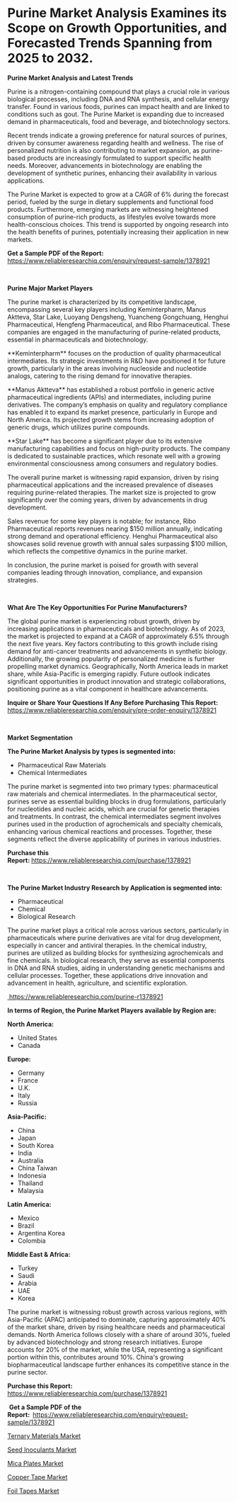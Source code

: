 <p><h1>Purine Market Analysis Examines its Scope on Growth Opportunities, and Forecasted Trends Spanning from 2025 to 2032.</h1></p><p><strong>Purine Market Analysis and Latest Trends</strong></p>
<p><p>Purine is a nitrogen-containing compound that plays a crucial role in various biological processes, including DNA and RNA synthesis, and cellular energy transfer. Found in various foods, purines can impact health and are linked to conditions such as gout. The Purine Market is expanding due to increased demand in pharmaceuticals, food and beverage, and biotechnology sectors.</p><p>Recent trends indicate a growing preference for natural sources of purines, driven by consumer awareness regarding health and wellness. The rise of personalized nutrition is also contributing to market expansion, as purine-based products are increasingly formulated to support specific health needs. Moreover, advancements in biotechnology are enabling the development of synthetic purines, enhancing their availability in various applications.</p><p>The Purine Market is expected to grow at a CAGR of 6% during the forecast period, fueled by the surge in dietary supplements and functional food products. Furthermore, emerging markets are witnessing heightened consumption of purine-rich products, as lifestyles evolve towards more health-conscious choices. This trend is supported by ongoing research into the health benefits of purines, potentially increasing their application in new markets.</p></p>
<p><strong>Get a Sample PDF of the Report:&nbsp;</strong> <a href="https://www.reliableresearchiq.com/enquiry/request-sample/1378921?utm_campaign=1870&utm_medium=2&utm_source=Github&utm_content=ia&utm_term=31032025&utm_id=purine">https://www.reliableresearchiq.com/enquiry/request-sample/1378921</a></p>
<p>&nbsp;</p>
<p><strong>Purine Major Market Players</strong></p>
<p><p>The purine market is characterized by its competitive landscape, encompassing several key players including Keminterpharm, Manus Aktteva, Star Lake, Luoyang Dengsheng, Yuancheng Gongchuang, Henghui Pharmaceutical, Hengfeng Pharmaceutical, and Ribo Pharmaceutical. These companies are engaged in the manufacturing of purine-related products, essential in pharmaceuticals and biotechnology.</p><p>**Keminterpharm** focuses on the production of quality pharmaceutical intermediates. Its strategic investments in R&D have positioned it for future growth, particularly in the areas involving nucleoside and nucleotide analogs, catering to the rising demand for innovative therapies. </p><p>**Manus Aktteva** has established a robust portfolio in generic active pharmaceutical ingredients (APIs) and intermediates, including purine derivatives. The company’s emphasis on quality and regulatory compliance has enabled it to expand its market presence, particularly in Europe and North America. Its projected growth stems from increasing adoption of generic drugs, which utilizes purine compounds.</p><p>**Star Lake** has become a significant player due to its extensive manufacturing capabilities and focus on high-purity products. The company is dedicated to sustainable practices, which resonate well with a growing environmental consciousness among consumers and regulatory bodies. </p><p>The overall purine market is witnessing rapid expansion, driven by rising pharmaceutical applications and the increased prevalence of diseases requiring purine-related therapies. The market size is projected to grow significantly over the coming years, driven by advancements in drug development.</p><p>Sales revenue for some key players is notable; for instance, Ribo Pharmaceutical reports revenues nearing $150 million annually, indicating strong demand and operational efficiency. Henghui Pharmaceutical also showcases solid revenue growth with annual sales surpassing $100 million, which reflects the competitive dynamics in the purine market. </p><p>In conclusion, the purine market is poised for growth with several companies leading through innovation, compliance, and expansion strategies.</p></p>
<p>&nbsp;</p>
<p><strong>What Are The Key Opportunities For Purine Manufacturers?</strong></p>
<p><p>The global purine market is experiencing robust growth, driven by increasing applications in pharmaceuticals and biotechnology. As of 2023, the market is projected to expand at a CAGR of approximately 6.5% through the next five years. Key factors contributing to this growth include rising demand for anti-cancer treatments and advancements in synthetic biology. Additionally, the growing popularity of personalized medicine is further propelling market dynamics. Geographically, North America leads in market share, while Asia-Pacific is emerging rapidly. Future outlook indicates significant opportunities in product innovation and strategic collaborations, positioning purine as a vital component in healthcare advancements.</p></p>
<p><strong>Inquire or Share Your Questions If Any Before Purchasing This Report:</strong> <a href="https://www.reliableresearchiq.com/enquiry/pre-order-enquiry/1378921?utm_campaign=1870&utm_medium=2&utm_source=Github&utm_content=ia&utm_term=31032025&utm_id=purine">https://www.reliableresearchiq.com/enquiry/pre-order-enquiry/1378921</a></p>
<p>&nbsp;</p>
<p><strong>Market Segmentation</strong></p>
<p><strong>The Purine Market Analysis by types is segmented into:</strong></p>
<p><ul><li>Pharmaceutical Raw Materials</li><li>Chemical Intermediates</li></ul></p>
<p><p>The purine market is segmented into two primary types: pharmaceutical raw materials and chemical intermediates. In the pharmaceutical sector, purines serve as essential building blocks in drug formulations, particularly for nucleotides and nucleic acids, which are crucial for genetic therapies and treatments. In contrast, the chemical intermediates segment involves purines used in the production of agrochemicals and specialty chemicals, enhancing various chemical reactions and processes. Together, these segments reflect the diverse applicability of purines in various industries.</p></p>
<p><strong>Purchase this Report:&nbsp;</strong><a href="https://www.reliableresearchiq.com/purchase/1378921?utm_campaign=1870&utm_medium=2&utm_source=Github&utm_content=ia&utm_term=31032025&utm_id=purine">https://www.reliableresearchiq.com/purchase/1378921</a></p>
<p>&nbsp;</p>
<p><strong>The Purine Market Industry Research by Application is segmented into:</strong></p>
<p><ul><li>Pharmaceutical</li><li>Chemical</li><li>Biological Research</li></ul></p>
<p><p>The purine market plays a critical role across various sectors, particularly in pharmaceuticals where purine derivatives are vital for drug development, especially in cancer and antiviral therapies. In the chemical industry, purines are utilized as building blocks for synthesizing agrochemicals and fine chemicals. In biological research, they serve as essential components in DNA and RNA studies, aiding in understanding genetic mechanisms and cellular processes. Together, these applications drive innovation and advancement in health, agriculture, and scientific exploration.</p></p>
<p><a href="https://www.reliableresearchiq.com/purine-r1378921?utm_campaign=1870&utm_medium=2&utm_source=Github&utm_content=ia&utm_term=31032025&utm_id=purine">&nbsp;https://www.reliableresearchiq.com/purine-r1378921</a></p>
<p><strong>In terms of Region, the Purine Market Players available by Region are:</strong></p>
<p>
    <p> <strong> North America: </strong>
        <ul>
            <li>United States</li>
            <li>Canada</li>
        </ul>
        </p> 
    <p> <strong> Europe: </strong>
        <ul>
            <li>Germany</li>
            <li>France</li>
            <li>U.K.</li>
            <li>Italy</li>
            <li>Russia</li>
        </ul>
        </p> 
    <p> <strong> Asia-Pacific: </strong>
        <ul>
            <li>China</li>
            <li>Japan</li>
            <li>South Korea</li>
            <li>India</li>
            <li>Australia</li>
            <li>China Taiwan</li>
            <li>Indonesia</li>
            <li>Thailand</li>
            <li>Malaysia</li>
        </ul>
        </p> 
    <p> <strong> Latin America: </strong>
        <ul>
            <li>Mexico</li>
            <li>Brazil</li>
            <li>Argentina Korea</li>
            <li>Colombia</li>
        </ul>
        </p> 
    <p> <strong> Middle East & Africa: </strong>
        <ul>
            <li>Turkey</li>
            <li>Saudi</li>
            <li>Arabia</li>
            <li>UAE</li>
            <li>Korea</li>
        </ul>
    </p>
    </p>
<p><p>The purine market is witnessing robust growth across various regions, with Asia-Pacific (APAC) anticipated to dominate, capturing approximately 40% of the market share, driven by rising healthcare needs and pharmaceutical demands. North America follows closely with a share of around 30%, fueled by advanced biotechnology and strong research initiatives. Europe accounts for 20% of the market, while the USA, representing a significant portion within this, contributes around 10%. China's growing biopharmaceutical landscape further enhances its competitive stance in the purine sector.</p></p>
<p><strong>Purchase this Report: </strong><a href="https://www.reliableresearchiq.com/purchase/1378921?utm_campaign=1870&utm_medium=2&utm_source=Github&utm_content=ia&utm_term=31032025&utm_id=purine">https://www.reliableresearchiq.com/purchase/1378921</a></p>
<p>&nbsp;<strong>Get a Sample PDF of the Report:&nbsp;&nbsp;</strong><a href="https://www.reliableresearchiq.com/enquiry/request-sample/1378921?utm_campaign=1870&utm_medium=2&utm_source=Github&utm_content=ia&utm_term=31032025&utm_id=purine">https://www.reliableresearchiq.com/enquiry/request-sample/1378921</a></p>
<p><strong></strong></p>
<p><p><a href="https://github.com/denighoylen1/Market-Research-Report-List-1/blob/main/ternary-materials-market.md?utm_campaign=1870&utm_medium=2&utm_source=Github&utm_content=ia&utm_term=31032025&utm_id=purine">Ternary Materials Market</a></p><p><a href="https://github.com/marteyfito9/Market-Research-Report-List-1/blob/main/seed-inoculants-market.md?utm_campaign=1870&utm_medium=2&utm_source=Github&utm_content=ia&utm_term=31032025&utm_id=purine">Seed Inoculants Market</a></p><p><a href="https://github.com/tornapruttuz/Market-Research-Report-List-1/blob/main/mica-plates-market.md?utm_campaign=1870&utm_medium=2&utm_source=Github&utm_content=ia&utm_term=31032025&utm_id=purine">Mica Plates Market</a></p><p><a href="https://github.com/yuukoleuda/Market-Research-Report-List-1/blob/main/copper-tape-market.md?utm_campaign=1870&utm_medium=2&utm_source=Github&utm_content=ia&utm_term=31032025&utm_id=purine">Copper Tape Market</a></p><p><a href="https://github.com/saguegrody74/Market-Research-Report-List-1/blob/main/foil-tapes-market.md?utm_campaign=1870&utm_medium=2&utm_source=Github&utm_content=ia&utm_term=31032025&utm_id=purine">Foil Tapes Market</a></p></p>